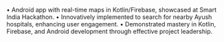 • Android app with real-time maps in Kotlin/Firebase, showcased at Smart India Hackathon. 
• Innovatively implemented to search for nearby Ayush hospitals, enhancing user engagement.
• Demonstrated mastery in Kotlin, Firebase, and Android development through effective project leadership.
